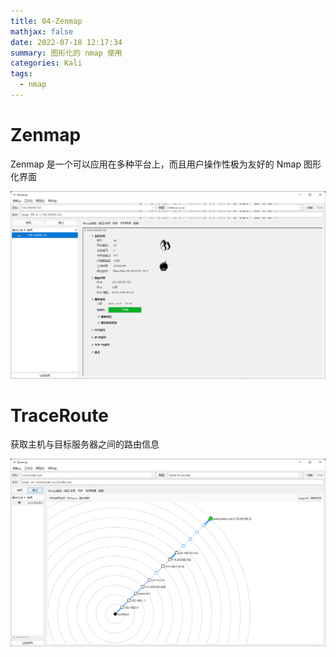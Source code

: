 ```yaml
---
title: 04-Zenmap
mathjax: false
date: 2022-07-18 12:17:34
summary: 图形化的 nmap 使用
categories: Kali
tags:
  - nmap
---
```

# Zenmap

Zenmap 是一个可以应用在多种平台上，而且用户操作性极为友好的 Nmap 图形化界面

![](https://raw.githubusercontent.com/Coming98/pictures/main/202207181102041.png)

# TraceRoute

获取主机与目标服务器之间的路由信息

![](https://raw.githubusercontent.com/Coming98/pictures/main/202207181216738.png)
